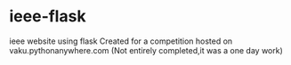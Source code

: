 # ieee-flask
ieee website using flask
Created for a competition hosted on vaku.pythonanywhere.com
(Not entirely completed,it was a one day work)
